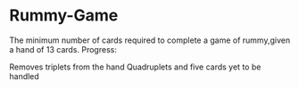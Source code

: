 # Rummy-Game

The minimum number of cards required to complete a game of rummy,given a hand of 13 cards.
Progress:

Removes triplets from the hand
Quadruplets and five cards yet to be handled 


